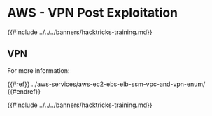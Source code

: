 # AWS - VPN Post Exploitation

{{#include ../../../banners/hacktricks-training.md}}

## VPN

For more information:

{{#ref}}
../aws-services/aws-ec2-ebs-elb-ssm-vpc-and-vpn-enum/
{{#endref}}

{{#include ../../../banners/hacktricks-training.md}}
